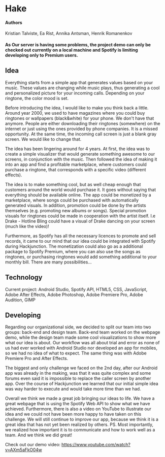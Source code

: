 # Hake

#### Authors
Kristian Talviste, Ea Rist, Annika Antsman, Henrik Romanenkov

#### As Our server is having some problems, the project demo can only be checked out currently on a local machine and Spotify is limiting developing only to Premium users.

## Idea
Everything starts from a simple app that generates values based on your music. These values are changing while music plays, thus generating a cool and personalized picture for your incoming calls. Depending on your ringtone, the color mood is set.

Before introducing the idea, I would like to make you think back a little. Around year 2000, we used to have magazines where you could buy ringtones or wallpapers (black&white) for your phone. We don't have that anymore. People are either downloading their ringtones (somewhere) on the internet or just using the ones provided by phone companies. It is a missed opportunity. At the same time, the incoming call screen is just a blank gray screen. We would like to change that.

The idea has been lingering around for 4 years. At first, the idea was to create a simple visualizer that would generate something awesome to our screens, in conjunction with the music. Then followed the idea of making it into an app and find a profitable marketplace, where customers could purchase a ringtone, that corresponds with a specific video (different effects).

The idea is to make something cool, but as well cheap enough that customers around the world would purchase it. It goes without saying that everything should be available online. The app could be monetized by a marketplace, where songs could be purchased with automatically generated visuals. In addition, promotion could be done by the artists themselves (e.g. promoting new albums or songs). Special promotion visuals for ringtones could be made in cooperation with the artist itself. I.e Drake - Hotline Bling could have a visual of Drake dancing on your screen (much like the video)!

Furthermore, as Spotify has all the necessary licences to promote and sell records, it came to our mind that our idea could be integrated with Spotify during Hackjunction. The monetization could also go as a additional package to Spotify Premium, where you can also use the songs as ringtones, or purchasing ringtones would add something additional to your monthly bill. There are many possibilities...

## Technology
Current project: Android Studio, Spotify API, HTML5, CSS, JavaScript, Adobe After Effects, Adobe Photoshop, Adobe Premiere Pro, Adobe Audition, GIMP

## Developing
Regarding our organizational side, we decided to split our team into two groups: back-end and design team. Back-end team worked on the webpage demo, while the design team made some cool visualizations to show more what our idea is about. Our workflow was all about trial and error as none of us had ever worked with Android Studio nor developed an app for mobiles, so we had no idea of what to expect. The same thing was with Adobe Premiere Pro and After Effects.

The biggest and only challenge we faced on the 2nd day, after our Android app was already in the making, was that it was quite complex and some forums even said it is impossible to replace the caller screen by another app. Over the course of Hackjunction we learned that our initial simple idea was way harder to execute and would take more time than we had.

Overall we think we made a great job bringing our ideas to life. We have a great webpage that is using the Spotify Web API to show what we have achieved. Furthermore, there is also a video on YouTube to illustrate our idea and we could not have been more happy to have taken on this challenge. We will still continue to improve our app, because we think it is a great idea that has not yet been realized by others. PS. Most importantly, we realized how important it is to communicate and how to work well as a team. And we think we did great!

Check out our demo video: https://www.youtube.com/watch?v=AXm5aFkO04w
